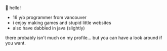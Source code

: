 👋 hello!

- 16 y/o programmer from vancouver
- i enjoy making games and stupid little websites
- also have dabbled in java (slightly)

there probably isn't much on my profile... but you can have a look around if you want.

</div>

<!---
Jojobinx17/Jojobinx17 is a ✨ special ✨ repository because its `README.md` (this file) appears on your GitHub profile.
You can click the Preview link to take a look at your changes.
--->
